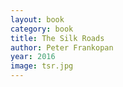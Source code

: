 ```yaml
---
layout: book
category: book
title: The Silk Roads
author: Peter Frankopan
year: 2016
image: tsr.jpg
---
```

